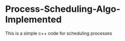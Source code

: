 Process-Scheduling-Algo-Implemented
===================================

This is a simple c++ code for scheduling processes
